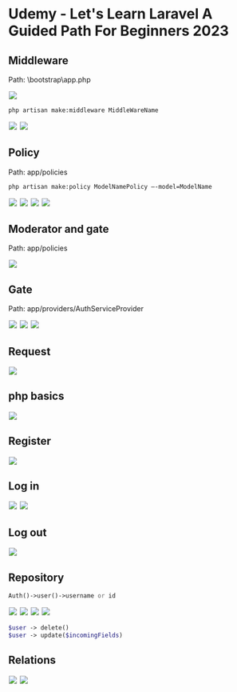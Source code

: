 # Udemy - Let's Learn Laravel A Guided Path For Beginners 2023

## Middleware

Path: \bootstrap\app.php

<img src="./images/image.png" style="border: 1px solid white"/>

```bash
php artisan make:middleware MiddleWareName
```

<img src="./images/image-1.png" style="border: 1px solid white"/>

<img src="./images/image-2.png" style="border: 1px solid white"/>

## Policy

Path: app/policies

```bash
php artisan make:policy ModelNamePolicy –-model=ModelName
```

<img src="./images/image-3.png" style="border: 1px solid white"/>

<img src="./images/image-4.png" style="border: 1px solid white"/>

<img src="./images/image-5.png" style="border: 1px solid white"/>

<img src="./images/image-6.png" style="border: 1px solid white"/>

## Moderator and gate

Path: app/policies

<img src="./images/image-7.png" style="border: 1px solid white"/>

## Gate

Path: app/providers/AuthServiceProvider

<img src="./images/image-8.png" style="border: 1px solid white"/>

<img src="./images/image-9.png" style="border: 1px solid white"/>

<img src="./images/image-10.png" style="border: 1px solid white"/>

## Request

<img src="./images/image-11.png" style="border: 1px solid white"/>

## php basics

<img src="./images/image-12.png" style="border: 1px solid white"/>

## Register

<img src="./images/image-13.png" style="border: 1px solid white"/>

## Log in

<img src="./images/image-14.png" style="border: 1px solid white"/>

<img src="./images/image-15.png" style="border: 1px solid white"/>

## Log out

<img src="./images/image-16.png" style="border: 1px solid white"/>

## Repository

```php
Auth()->user()->username or id
```

<img src="./images/image-17.png" style="border: 1px solid white"/>

<img src="./images/image-18.png" style="border: 1px solid white"/>

<img src="./images/image-19.png" style="border: 1px solid white"/>

<img src="./images/image-20.png" style="border: 1px solid white"/>

```php
$user -> delete()
$user -> update($incomingFields)
```

## Relations

<img src="./images/image-21.png" style="border: 1px solid white"/>

<img src="./images/image-22.png" style="border: 1px solid white"/>
